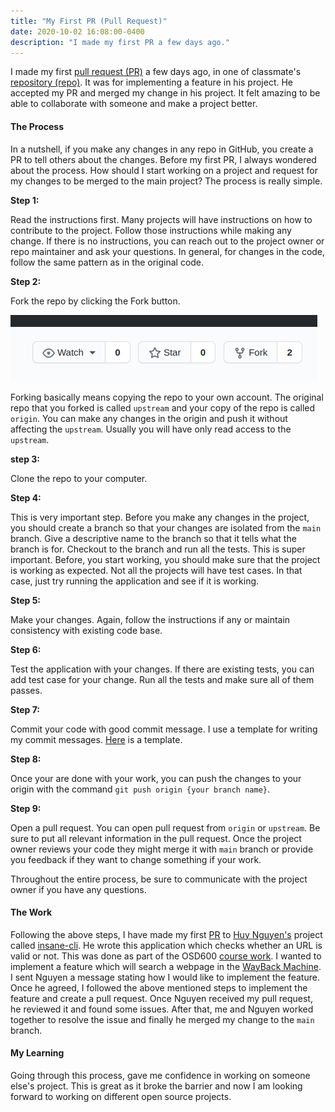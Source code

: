 ```yaml
---
title: "My First PR (Pull Request)"
date: 2020-10-02 16:08:00-0400
description: "I made my first PR a few days ago."
---
```


I made my first [pull request (PR)](https://docs.github.com/en/free-pro-team@latest/github/collaborating-with-issues-and-pull-requests/about-pull-requests)
a few days ago, in one of classmate's
[repository (repo)](https://github.com/VietnameZe/insane-cli). It was for
implementing a feature in his project. He accepted my PR and merged my change in
his project.
It felt amazing to be able to collaborate with someone and make a project better.

#### The Process

In a nutshell, if you make any changes in any repo in GitHub, you create a PR to
tell others about the changes. Before my first PR, I always wondered about the
process. How should I start working on a project and request for my changes to
be merged to the main project? The process is really simple.

**Step 1:**

Read the instructions first. Many projects will have instructions on how to
contribute to the project. Follow those instructions while making any change.
If there is no instructions, you can reach out to the project owner or repo
maintainer and ask your questions. In general, for changes in the code, follow
the same pattern as in the original code.

**Step 2:**

Fork the repo by clicking the Fork button.

![Fork](./fork.png "Fork")

Forking basically means copying the repo to your own account. The original repo
that you forked is called `upstream` and your copy of the repo is called
`origin`. You can make any changes in the origin and push it without affecting
the `upstream`. Usually you will have only read access to the `upstream`.

**step 3:**

Clone the repo to your computer.

**Step 4:**

This is very important step. Before you make any changes in the project, you
should create a branch so that your changes are isolated from the `main` branch.
Give a descriptive name to the branch so that it tells what the branch is for.
Checkout to the branch and run all the tests. This is super important. Before,
you start working, you should make sure that the project is working as
expected. Not all the projects will have test cases. In that case, just
try running the application and see if it is working.

**Step 5:**

Make your changes. Again, follow the instructions if any or maintain consistency
with existing code base.

**Step 6:**

Test the application with your changes. If there are existing tests, you can add
test case for your change. Run all the tests and make sure all of them passes.

**Step 7:**

Commit your code with good commit message. I use a template for writing my
commit messages. [Here](https://gist.github.com/lisawolderiksen/a7b99d94c92c6671181611be1641c733)
is a template.

**Step 8:**

Once your are done with your work, you can push the changes to your origin with
the command `git push origin {your branch name}`.

**Step 9:**

Open a pull request. You can open pull request from `origin` or `upstream`. Be
sure to put all relevant information in the pull request. Once the project owner
reviews your code they might merge it with `main` branch or provide you feedback
if they want to change something if your work.

Throughout the entire process, be sure to communicate with the project
owner if you have any questions.

#### The Work

Following the above steps, I have made my first [PR](https://github.com/VietnameZe/insane-cli/pull/7) to [Huy
Nguyen's](https://github.com/VietnameZe) project called
[insane-cli](https://github.com/VietnameZe/insane-cli). He wrote this
application which checks whether an URL is valid or not. This was done as part
of the OSD600 [course work](https://github.com/Seneca-CDOT/topics-in-open-source-2020/wiki/release-0.1).
I wanted to implement a feature which will search a webpage in the [WayBack
Machine](https://archive.org/web/). I sent Nguyen a message stating how I would
like to implement the feature. Once he agreed, I followed the above mentioned
steps to implement the feature and create a pull request. Once Nguyen received
my pull request, he reviewed it and found some issues. After that, me and Nguyen
worked together to resolve the issue and finally he merged my change to the
`main` branch.

#### My Learning

Going through this process, gave me confidence in working on someone else's
project. This is great as it broke the barrier and now I am looking forward to
working on different open source projects.
